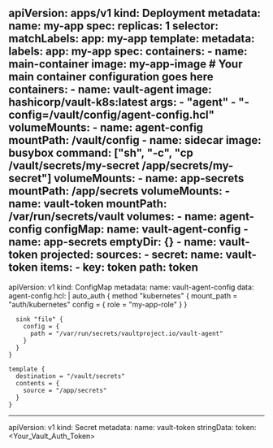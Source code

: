apiVersion: apps/v1
kind: Deployment
metadata:
  name: my-app
spec:
  replicas: 1
  selector:
    matchLabels:
      app: my-app
  template:
    metadata:
      labels:
        app: my-app
    spec:
      containers:
        - name: main-container
          image: my-app-image
          # Your main container configuration goes here
      containers:
        - name: vault-agent
          image: hashicorp/vault-k8s:latest
          args:
            - "agent"
            - "-config=/vault/config/agent-config.hcl"
          volumeMounts:
            - name: agent-config
              mountPath: /vault/config
        - name: sidecar
          image: busybox
          command: ["sh", "-c", "cp /vault/secrets/my-secret /app/secrets/my-secret"]
          volumeMounts:
            - name: app-secrets
              mountPath: /app/secrets
          volumeMounts:
            - name: vault-token
              mountPath: /var/run/secrets/vault
      volumes:
        - name: agent-config
          configMap:
            name: vault-agent-config
        - name: app-secrets
          emptyDir: {}
        - name: vault-token
          projected:
            sources:
              - secret:
                  name: vault-token
                  items:
                    - key: token
                      path: token
---
apiVersion: v1
kind: ConfigMap
metadata:
  name: vault-agent-config
data:
  agent-config.hcl: |
    auto_auth {
      method "kubernetes" {
        mount_path = "auth/kubernetes"
        config = {
          role = "my-app-role"
        }
      }

      sink "file" {
        config = {
          path = "/var/run/secrets/vaultproject.io/vault-agent"
        }
      }
    }

    template {
      destination = "/vault/secrets"
      contents = {
        source = "/app/secrets"
      }
    }
---
apiVersion: v1
kind: Secret
metadata:
  name: vault-token
stringData:
  token: <Your_Vault_Auth_Token>
